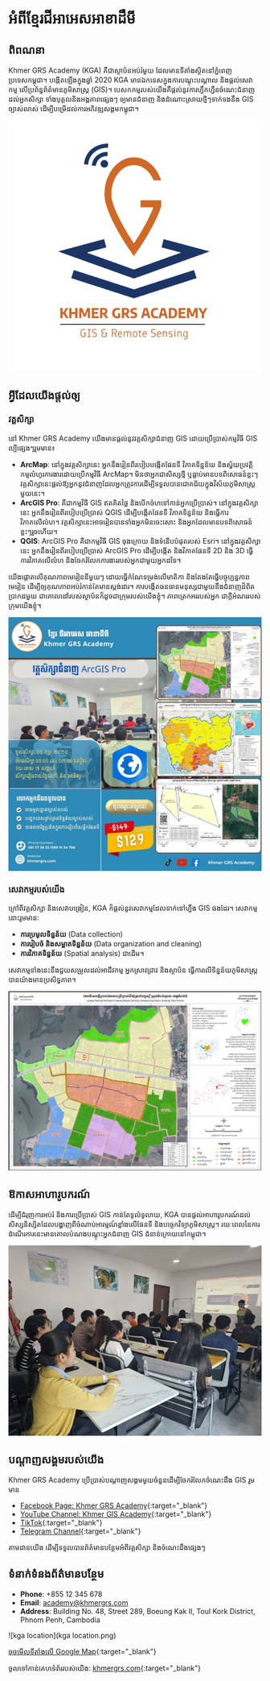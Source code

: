# __អំពីខ្មែរជីអាអេសអាខាដឺមី__

## __ពិពណនា__

Khmer GRS Academy (KGA) គឺជាស្ថាប័នអប់រំមួយ ដែលមានទីតាំងស្ថិតនៅភ្នំពេញ ប្រទេសកម្ពុជា។ បង្កើតឡើងក្នុងឆ្នាំ 2020 KGA មានឯកទេសក្នុងការបណ្តុះបណ្តាល និងផ្តល់សេវាកម្ម លើប្រព័ន្ធព័ត៌មានភូមិសាស្រ្ត (GIS)។ បេសកកម្មរបស់យើងគឺផ្តល់នូវការហ្វឹកហ្វឺនចំណេះជំនាញ ដល់អ្នកសិក្សា ទាំងបុគ្គលនិងអង្គភាពផ្សេងៗ ឲ្យមានជំនាញ និងដំណោះស្រាយថ្មីៗទាក់ទងនឹង GIS ច្បាស់លាស់ ដើម្បីបម្រើដល់ការអភិវឌ្ឍសង្គមកម្ពុជា។

![kga logo](KGA.png)

## __អ្វីដែលយើងផ្តល់ឲ្យ__

### វគ្គសិក្សា
នៅ Khmer GRS Academy យើងមានផ្តល់នូវវគ្គសិក្សាជំនាញ GIS ដោយប្រើប្រាស់កម្មវិធី GIS ល្បីផ្សេងៗរួមមាន៖

- __ArcMap__: នៅក្នុងវគ្គសិក្សានេះ អ្នកនឹងរៀនពីរបៀបបង្កើតផែនទី វិភាគទិន្នន័យ និងស្វ័យប្រវត្តិកម្មលំហូរការងារដោយប្រើកម្មវិធី ArcMap។ មិនថាអ្នកជាសិស្សថ្មី ឬធ្លាប់មានបទពិសោធន៍ខ្លះៗ វគ្គសិក្សានេះផ្តល់ឱ្យអ្នកនូវជំនាញដែលអ្នកត្រូវការដើម្បីទទួលបានជោគជ័យក្នុងវិស័យភូមិសាស្រ្តមួយនេះ។
- __ArcGIS Pro__: គឺជាកម្មវិធី GIS ឥតគិតថ្លៃ និងបើកចំហទៅកាន់អ្នកប្រើប្រាស់។ នៅក្នុងវគ្គសិក្សានេះ អ្នកនឹងរៀនពីរបៀបប្រើប្រាស់ QGIS ដើម្បីបង្កើតផែនទី វិភាគទិន្នន័យ និងធ្វើការវិភាគលើលំហ។ វគ្គសិក្សានេះអាចរៀនបានទាំងអ្នកមិនចេះសោះ និងអ្នកដែលមានបទពិសោធន៍ខ្លះៗរួចហើយ។
- __QGIS__: ArcGIS Pro គឺជាកម្មវិធី GIS ចុងក្រោយ និងទំនើបបំផុតរបស់ Esri។ នៅក្នុងវគ្គសិក្សានេះ អ្នកនឹងរៀនពីរបៀបប្រើប្រាស់ ArcGIS Pro ដើម្បីបង្កើត និងវិភាគផែនទី 2D និង 3D ធ្វើការវិភាគលើលំហ និងចែករំលែកការងាររបស់អ្នកជាមួយអ្នកដទៃ។

យើងផ្តោតលើគុណភាពមេរៀននីមួយៗ ដោយធ្វើកំណែទម្រង់លើមាតិកា និងតែងតែធ្វើបច្ចុប្បន្នភាពមេរៀន ដើម្បីឲ្យគុណភាពអប់រំកាន់តែមានស្តង់ដារ។ ការបង្កើតធនធានមនុស្សជាមួយនឹងជំនាញដ៏ពិតប្រាកដមួយ ជាគោលដៅរបស់ស្ថាប័នក៏ដូចជាក្រុមរបស់យើងខ្ញុំ។ ភាពត្រេកអររបស់អ្នក ជាក្តីអំណររបស់ក្រុមយើងខ្ញុំ។

![course](course.jpg)

### __សេវាកម្មរបស់យើង__
ក្រៅពីវគ្គសិក្សា និងសេវាបង្រៀន, KGA ក៏ផ្តល់នូវសេវាកម្មដែលទាក់ទៅហ្នឹង GIS ផងដែរ។ សេវាកម្មនោះរួមមាន:

- __ការប្រមូលទិន្នន័យ__ (Data collection)
- __ការរៀបចំ និងសម្អាតទិន្នន័យ__ (Data organization and cleaning)
- __ការវិភាគទិន្នន័យ__ (Spatial analysis) ជាដើម។

សេវាកម្មទាំងនេះនឹងជួយសម្រួលដល់អាជីវកម្ម អ្នកស្រាវជ្រាវ និងស្ថាប័ន ធ្វើការលើទិន្នន័យភូមិសាស្ត្របានយ៉ាងមានប្រសិទ្ធភាព។

![mapping image](mapping.png)

## __ឱកាសអាហារូបករណ៍__
ដើម្បីជំរុញការអប់រំ និងការប្រើប្រាស់ GIS​ កាន់តែទូលំទូលាយ, KGA បានផ្តល់អាហារូបករណ៍ដល់សិស្សនិស្សិតដែលបង្ហាញពីចំណាប់អារម្មណ៍ខ្លាំងលើផែនទី និងបច្ចេកវិទ្យាភូមិសាស្រ្ត។ រយៈពេលនៃការដំណើរការនេះមានគោលបំណងបណ្តុះអ្នកជំនាញ GIS ជំនាន់ក្រោយនៅកម្ពុជា។

![scholarship](scholarship.jpg)

## __បណ្តាញសង្គមរបស់យើង__
Khmer GRS Academy ប្រើប្រាស់បណ្តាញសង្គមមួយចំនួនដើម្បីចែករំលែកចំណេះដឹង GIS រួមមាន

- [Facebook Page: Khmer GRS Academy]{:target="_blank"}
- [YouTube Channel: Khmer GIS Academy]{:target="_blank"}
- [TikTok]{:target="_blank"}
- [Telegram Channel]{:target="_blank"}

តាមដានយើង ដើម្បីទទួលបានព័ត៌មានបន្ថែមអំពីវគ្គសិក្សា និងចំណេះដឹងផ្សេងៗ

[Facebook Page: Khmer GRS Academy]:https://www.facebook.com/khmergisacademy/
[YouTube Channel: Khmer GIS Academy]:https://www.youtube.com/c/KhmerGISAcademy/videos
[TikTok]:https://www.tiktok.com/@khmergrsacademy
[Telegram Channel]:https://t.me/s/khmergrsacademychannel

## __ទំនាក់ទំនងព័ត៌មានបន្ថែម__

- **Phone**: +855 12 345 678
- **Email**: academy@khmergrs.com
- **Address**: Building No. 48, Street 289, Boeung Kak II, Toul Kork District, Phnom Penh, Cambodia

![kga location](kga location.png)

[ចុចមើលទីតាំងលើ Google Map]{:target="_blank"}

[ចុចមើលទីតាំងលើ Google Map]:https://maps.app.goo.gl/sPpWC6pLUS5HiBNCA

ចូលទៅកាន់គេហទំព័ររបស់យើង: [khmergrs.com]{:target="_blank"}

[khmergrs.com]: https://www.khmergrs.com/

